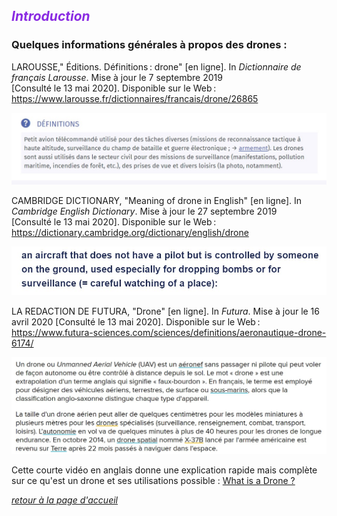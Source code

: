 ## <span style="color: #8A2BE2"> _Introduction_ </span>

### Quelques informations générales à propos des drones :

LAROUSSE," Éditions. Définitions : drone" [en ligne]. In *Dictionnaire de français Larousse*. Mise à jour le 7 septembre 2019 [Consulté le 13 mai 2020]. Disponible sur le Web : https://www.larousse.fr/dictionnaires/francais/drone/26865

![définition](images/def1.jpg) 

CAMBRIDGE DICTIONARY, "Meaning of drone in English" [en ligne]. In *Cambridge English Dictionary*. Mise à jour le 27 septembre 2019 [Consulté le 13 mai 2020]. Disponible sur le Web : https://dictionary.cambridge.org/dictionary/english/drone


![définition](images/def2.jpg)

LA REDACTION DE FUTURA, "Drone" [en ligne]. In *Futura*. Mise à jour le 16 avril 2020 [Consulté le 13 mai 2020]. Disponible sur le Web : https://www.futura-sciences.com/sciences/definitions/aeronautique-drone-6174/


![définition](images/def3.jpg)

Cette courte vidéo en anglais donne une explication rapide mais complète sur ce qu'est un drone et ses utilisations possible : [What is a Drone ?](https://www.youtube.com/watch?v=Cvvjda9y9Gk&feature=emb_logo)  

[*retour à la page d'accueil*](index.md)
